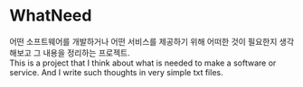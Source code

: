 # WhatNeed
어떤 소프트웨어를 개발하거나 어떤 서비스를 제공하기 위해 어떠한 것이 필요한지 생각해보고 그 내용을 정리하는 프로젝트.   
This is a project that I think about what is needed to make a software or service. And I write such thoughts in very simple txt files.
